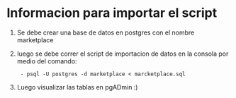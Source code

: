 <h1>Informacion para importar el script</h1>

1. Se debe crear una base de datos en postgres con el nombre marketplace
2. luego se debe correr el script de importacion de datos en la consola por medio del comando:

        - psql -U postgres -d marketplace < marcketplace.sql

3. Luego visualizar las tablas en pgADmin :)

        
    
            
                   
            
    

